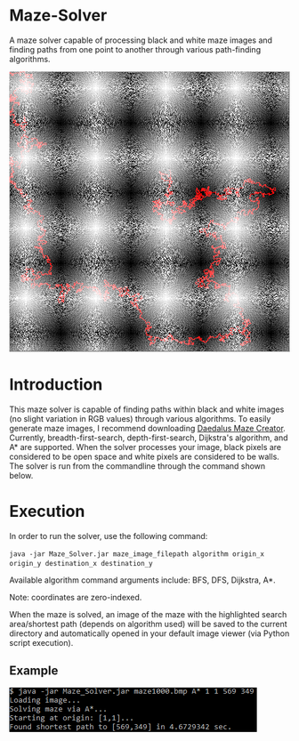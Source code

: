 # Maze-Solver
A maze solver capable of processing black and white maze images and finding paths from one point to another through various path-finding algorithms.

![](https://raw.githubusercontent.com/mandrews6975/Maze-Solver/master/02.bmp)

# Introduction
This maze solver is capable of finding paths within black and white images (no slight variation in RGB values) through various algorithms. To easily generate maze images, I recommend downloading [Daedalus Maze Creator](https://sourceforge.net/projects/daedalus/). Currently, breadth-first-search, depth-first-search, Dijkstra's algorithm, and A* are supported. When the solver processes your image, black pixels are considered to be open space and white pixels are considered to be walls. The solver is run from the commandline through the command shown below.

# Execution
In order to run the solver, use the following command:

`java -jar Maze_Solver.jar maze_image_filepath algorithm origin_x origin_y destination_x destination_y`

Available algorithm command arguments include: BFS, DFS, Dijkstra, A*.

Note: coordinates are zero-indexed.

When the maze is solved, an image of the maze with the highlighted search area/shortest path (depends on algorithm used) will be saved to the current directory and automatically opened in your default image viewer (via Python script execution).

## Example
![](https://raw.githubusercontent.com/mandrews6975/Maze-Solver/master/01.PNG)
